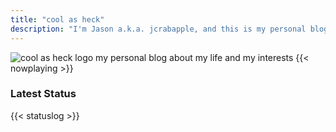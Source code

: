 ```yaml
---
title: "cool as heck"
description: "I'm Jason a.k.a. jcrabapple, and this is my personal blog about my life and my interests."
---
```

<img src="/img/logo.png" alt="cool as heck logo" class="my_logo" />
my personal blog about my life and my interests
{{< nowplaying >}}

<h3>Latest Status</h3>
{{< statuslog >}}